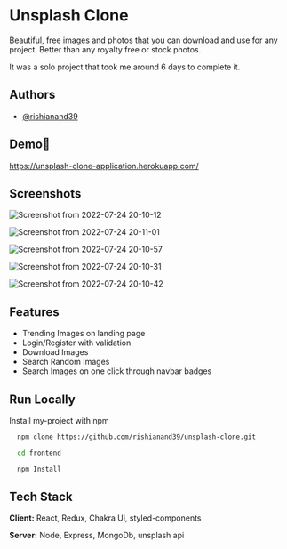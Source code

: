 
# Unsplash Clone

Beautiful, free images and photos that you can download and use for any project. Better than any royalty free or stock photos.

 It was a solo project that took me around 6 days to complete it.


## Authors

- [@rishianand39](https://www.github.com/rishianand39)


## Demo🚀

https://unsplash-clone-application.herokuapp.com/


    
## Screenshots

![Screenshot from 2022-07-24 20-10-12](https://user-images.githubusercontent.com/97423069/180652226-bf3e0412-dde8-42e2-a779-223a30aa2025.png)


![Screenshot from 2022-07-24 20-11-01](https://user-images.githubusercontent.com/97423069/180652236-c4016232-fc7d-4bc0-9ff8-fded66b6402c.png)

![Screenshot from 2022-07-24 20-10-57](https://user-images.githubusercontent.com/97423069/180652235-47146876-091b-43eb-b654-e74ea4e26118.png)

![Screenshot from 2022-07-24 20-10-31](https://user-images.githubusercontent.com/97423069/180652230-7fff01bb-c3a1-435d-a5e4-206b2f279e40.png)


![Screenshot from 2022-07-24 20-10-42](https://user-images.githubusercontent.com/97423069/180652232-efae68dc-740b-4413-b310-d1f527ddfc71.png)



## Features

- Trending Images on landing page
- Login/Register with validation
- Download Images
- Search Random Images
- Search Images on one click through navbar badges


## Run Locally

Install my-project with npm

```bash
  npm clone https://github.com/rishianand39/unsplash-clone.git

  cd frontend

  npm Install
```


## Tech Stack

**Client:** React, Redux, Chakra Ui, styled-components

**Server:** Node, Express, MongoDb, unsplash api

